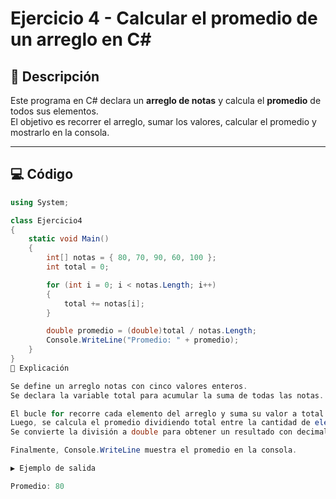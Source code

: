 # Ejercicio 4 - Calcular el promedio de un arreglo en C#

## 📌 Descripción
Este programa en C# declara un **arreglo de notas** y calcula el **promedio** de todos sus elementos.  
El objetivo es recorrer el arreglo, sumar los valores, calcular el promedio y mostrarlo en la consola.

---

## 💻 Código

```csharp
using System;

class Ejercicio4
{
    static void Main()
    {
        int[] notas = { 80, 70, 90, 60, 100 };
        int total = 0;

        for (int i = 0; i < notas.Length; i++)
        {
            total += notas[i];
        }

        double promedio = (double)total / notas.Length;
        Console.WriteLine("Promedio: " + promedio);
    }
}
📖 Explicación

Se define un arreglo notas con cinco valores enteros.
Se declara la variable total para acumular la suma de todas las notas.

El bucle for recorre cada elemento del arreglo y suma su valor a total.
Luego, se calcula el promedio dividiendo total entre la cantidad de elementos (notas.Length).
Se convierte la división a double para obtener un resultado con decimales.

Finalmente, Console.WriteLine muestra el promedio en la consola.

▶️ Ejemplo de salida

Promedio: 80